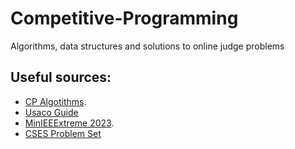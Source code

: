 # Competitive-Programming
Algorithms, data structures and solutions to online judge problems

## Useful sources:
- [CP Algotithms](https://cp-algorithms.com/). 
- [Usaco Guide](https://usaco.guide/)
- [MinIEEExtreme 2023](https://www.youtube.com/watch?v=HwnuKg2RVxM&list=PLE-jk85G54lVMTFl9HQhVGZOhvaHt_SyV).
- [CSES Problem Set](https://cses.fi/problemset/)


